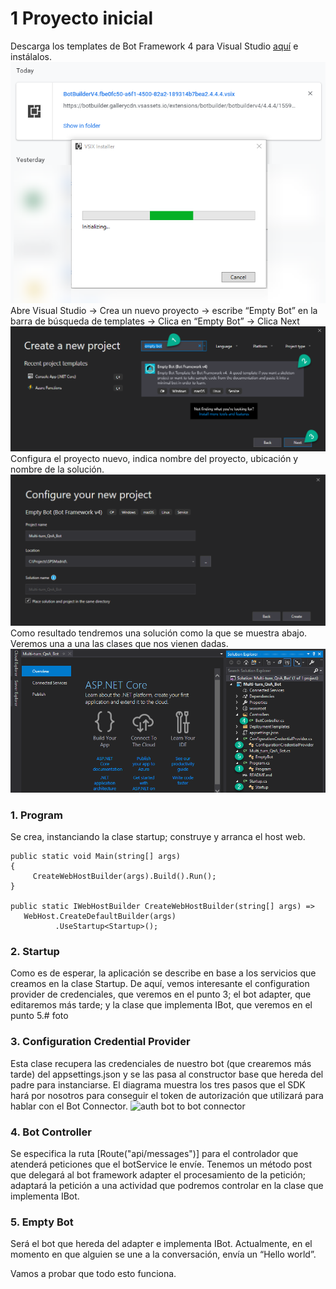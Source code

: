 # 1 Proyecto inicial
Descarga los templates de Bot Framework 4 para Visual Studio [aquí](https://marketplace.visualstudio.com/items?itemName=BotBuilder.botbuilderv4) e instálalos.
![descarga e instalación de la plantilla](assets/descarga_instalacion_vsix.png)
Abre Visual Studio → Crea un nuevo proyecto → escribe “Empty Bot” en la barra de búsqueda de templates → Clica en “Empty Bot” → Clica Next
![crear proyecto nuevo en VS2019](assets/create_project.png)
Configura el proyecto nuevo, indica nombre del proyecto, ubicación y nombre de la solución.
![Configura el proyecto nuevo](assets/config_nuevo_proyecto.png)
Como resultado tendremos una solución como la que se muestra abajo. Veremos una a una las clases que nos vienen dadas. 
![solución](assets/solucion.png)
### 1.	Program
Se crea, instanciando la clase startup; construye y arranca el host web.
 ~~~
public static void Main(string[] args)
{
      CreateWebHostBuilder(args).Build().Run();
}

public static IWebHostBuilder CreateWebHostBuilder(string[] args) =>
    WebHost.CreateDefaultBuilder(args)
           .UseStartup<Startup>();
~~~
### 2.	Startup
Como es de esperar, la aplicación se describe en base a los servicios que creamos en la clase Startup. De aquí, vemos interesante el configuration provider de credenciales, que veremos en el punto 3; el bot adapter, que editaremos más tarde; y la clase que implementa IBot, que veremos en el punto 5.# foto
### 3.	Configuration Credential Provider
Esta clase recupera las credenciales de nuestro bot (que crearemos más tarde) del appsettings.json y se las pasa al constructor base que hereda del padre para instanciarse.
El diagrama muestra los tres pasos que el SDK hará por nosotros para conseguir el token de autorización que utilizará para hablar con el Bot Connector.
![auth bot to bot connector](https://docs.microsoft.com/es-es/azure/bot-service/media/connector/auth_bot_to_bot_connector.png?view=azure-bot-service-4.0)
### 4.	Bot Controller
Se especifica la ruta [Route("api/messages")] para el controlador que atenderá peticiones que el botService le envíe. Tenemos un método post que delegará al bot framework adapter el procesamiento de la petición; adaptará la petición a una actividad que podremos controlar en la clase que implementa IBot.
### 5.	Empty Bot
Será el bot que hereda del adapter e implementa IBot. Actualmente, en el momento en que alguien se une a la conversación, envía un “Hello world”.

Vamos a probar que todo esto funciona.